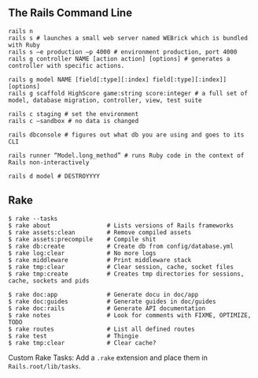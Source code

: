 ## The Rails Command Line

    rails n
    rails s # launches a small web server named WEBrick which is bundled with Ruby
    rails s –e production –p 4000 # environment production, port 4000
    rails g controller NAME [action action] [options] # generates a controller with specific actions.

    rails g model NAME [field[:type][:index] field[:type][:index]] [options]
    rails g scaffold HighScore game:string score:integer # a full set of model, database migration, controller, view, test suite

    rails c staging # set the environment
    rails c –sandbox # no data is changed

    rails dbconsole # figures out what db you are using and goes to its CLI

    rails runner “Model.long_method” # runs Ruby code in the context of Rails non-interactively

    rails d model # DESTROYYYY

## Rake

    $ rake --tasks
    $ rake about                # Lists versions of Rails frameworks
    $ rake assets:clean         # Remove compiled assets
    $ rake assets:precompile    # Compile shit
    $ rake db:create            # Create db from config/database.yml
    $ rake log:clear            # No more logs
    $ rake middleware           # Print middleware stack
    $ rake tmp:clear            # Clear session, cache, socket files
    $ rake tmp:create           # Creates tmp directories for sessions, cache, sockets and pids

    $ rake doc:app              # Generate docu in doc/app
    $ rake doc:guides           # Generate guides in doc/guides
    $ rake doc:rails            # Generate API documentation
    $ rake notes                # Look for comments with FIXME, OPTIMIZE, TODO
    $ rake routes               # List all defined routes
    $ rake test                 # Thingie
    $ rake tmp:clear            # Clear cache?

Custom Rake Tasks: Add a `.rake` extension and place them in `Rails.root/lib/tasks`.
